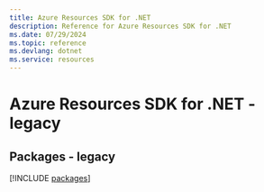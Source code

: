 ```yaml
---
title: Azure Resources SDK for .NET
description: Reference for Azure Resources SDK for .NET
ms.date: 07/29/2024
ms.topic: reference
ms.devlang: dotnet
ms.service: resources
---
```

# Azure Resources SDK for .NET - legacy
## Packages - legacy
[!INCLUDE [packages](resources-index.md)]